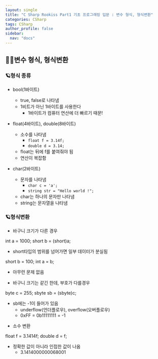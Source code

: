 ```yaml
---
layout: single
title: "C Sharp Rookiss Part1 기초 프로그래밍 입문 : 변수 형식, 형식변환"
categories: CSharp
tags: CSharp
author_profile: false
sidebar:
  nav: "docs"
---
```



## 🙇‍♀️변수 형식, 형식변환


### 🪐형식 종류

* bool(1바이트)
  * true, false로 나타냄
  * 1비트가 아닌 1바이트를 사용한다
    * 1바이트가 컴퓨터 연산에 더 빠르기 때문!

* float(4바이트), double(8바이트)
  * 소수를 나타냄
    * `float f = 3.14f;`
    * `double d = 3.14;`
  * float는 뒤에 f를 붙여줘야 됨
  * 연산이 복잡함

* char(2바이트)
  * 문자를 나타냄
    * `char c = 'a';`
    * `string str = "Hello world !";`
  * char는 하나의 문자만 나타냄
  * string는 문자열을 나타냄

### 🪐형식변환


* 바구니 크기가 다른 경우


int a = 1000;
short b = (short)a;

- short타입의 범위를 넘어가면 일부 데이터가 분실됨


short b = 100;
int a = b;

- 아무런 문제 없음


* 바구니 크기는 같긴 한데, 부호가 다를경우


byte c = 255;
sbyte sb = (sbyte)c;

- sb에는 -1이 들어가 있음
  - underflow(언더플로우), overflow(오버플로우)
  - 0xFF = 0b11111111 = -1


* 소수 변환


float f = 3.1414f;
double d = f;
- 정확한 값이 아니라 인접한 값이 나옴
  - 3.1414000000068001











